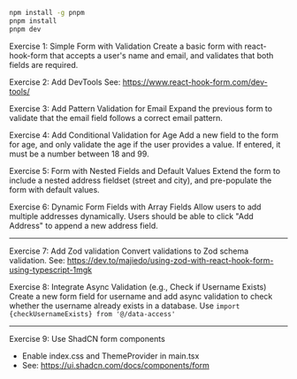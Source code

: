 ```bash
npm install -g pnpm
pnpm install
pnpm dev
```

Exercise 1: Simple Form with Validation
Create a basic form with react-hook-form that accepts a user's name and email, and validates that both fields are required.

Exercise 2: Add DevTools
See: https://www.react-hook-form.com/dev-tools/

Exercise 3: Add Pattern Validation for Email
Expand the previous form to validate that the email field follows a correct email pattern.

Exercise 4: Add Conditional Validation for Age
Add a new field to the form for age, and only validate the age if the user provides a value. If entered, it must be a number between 18 and 99.

Exercise 5: Form with Nested Fields and Default Values
Extend the form to include a nested address fieldset (street and city), and pre-populate the form with default values.

Exercise 6: Dynamic Form Fields with Array Fields
Allow users to add multiple addresses dynamically. Users should be able to click "Add Address" to append a new address field.

---

Exercise 7: Add Zod validation
Convert validations to Zod schema validation.
See: https://dev.to/majiedo/using-zod-with-react-hook-form-using-typescript-1mgk

Exercise 8: Integrate Async Validation (e.g., Check if Username Exists)
Create a new form field for username and add async validation to check whether the username already exists in a database.
Use `import {checkUsernameExists} from '@/data-access'`

---

Exercise 9: Use ShadCN form components

- Enable index.css and ThemeProvider in main.tsx
- See: https://ui.shadcn.com/docs/components/form
